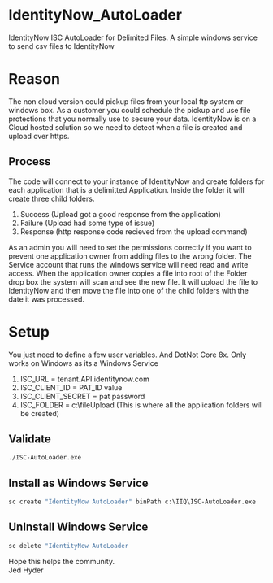 # IdentityNow_AutoLoader
IdentityNow ISC AutoLoader for Delimited Files.  A simple windows service to send csv files to IdentityNow

# Reason
The non cloud version could pickup files from your local ftp system or windows box.  As a customer you could schedule the pickup and use file protections that you normally use to secure your data.  IdentityNow is on a Cloud hosted solution so we need to detect when a file is created and upload over https.

## Process
The code will connect to your instance of IdentityNow and create folders for each application that is a delimitted Application.  Inside the folder it will create three child folders. 
1) Success (Upload got a good response from the application)
2) Failure (Upload had some type of issue)
3) Response (http response code recieved from the upload command)

As an admin you will need to set the permissions correctly if you want to prevent one application owner from adding files to the wrong folder.  The Service account that runs the windows service will need read and write access.  When the application owner copies a file into root of the Folder drop box the system will scan and see the new file.  It will upload the file to IdentityNow and then move the file into one of the child folders with the date it was processed.  

# Setup
You just need to define a few user variables. And DotNot Core 8x.  Only works on Windows as its a Windows Service

1) ISC_URL = tenant.API.identitynow.com
2) ISC_CLIENT_ID = PAT_ID value
3) ISC_CLIENT_SECRET = pat password
4) ISC_FOLDER = c:\fileUpload  (This is where all the application folders will be created)

## Validate
```cmd 
./ISC-AutoLoader.exe
```

## Install as Windows Service
```cmd
sc create "IdentityNow AutoLoader" binPath c:\IIQ\ISC-AutoLoader.exe
```

## UnInstall Windows Service
```cmd
sc delete "IdentityNow AutoLoader
```

Hope this helps the community.  
Jed Hyder